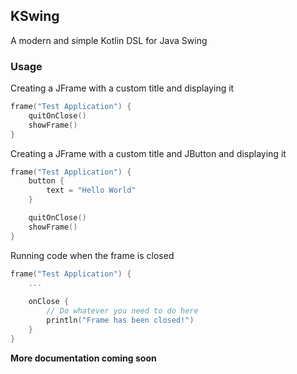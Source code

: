 ## KSwing

A modern and simple Kotlin DSL for Java Swing

### Usage

Creating a JFrame with a custom title and displaying it

```kotlin
frame("Test Application") {
    quitOnClose()
    showFrame()
}
```

Creating a JFrame with a custom title and JButton and displaying it

```kotlin
frame("Test Application") {
    button {
        text = "Hello World"
    }

    quitOnClose()
    showFrame()
}
```

Running code when the frame is closed

```kotlin
frame("Test Application") {
    ...
    
    onClose {
        // Do whatever you need to do here
        println("Frame has been closed!")
    }
}
```

**More documentation coming soon**
